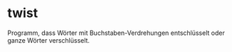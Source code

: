 # twist
Programm, dass Wörter mit Buchstaben-Verdrehungen entschlüsselt oder ganze Wörter verschlüsselt.
